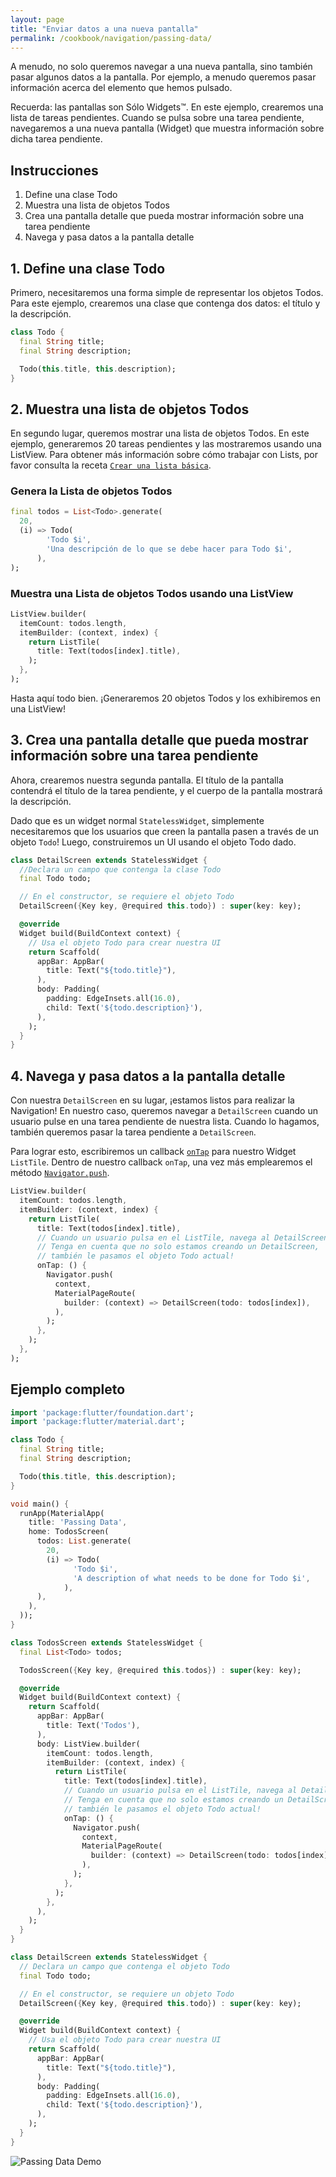 ```yaml
---
layout: page
title: "Enviar datos a una nueva pantalla"
permalink: /cookbook/navigation/passing-data/
---
```


A menudo, no solo queremos navegar a una nueva pantalla, sino también pasar algunos datos a la pantalla. Por ejemplo, a menudo queremos pasar información acerca del elemento que hemos pulsado.

Recuerda: las pantallas son Sólo Widgets&trade;. En este ejemplo, crearemos una 
lista de tareas pendientes. Cuando se pulsa sobre una tarea pendiente, navegaremos a una nueva pantalla (Widget) que muestra información sobre dicha tarea pendiente.

## Instrucciones

  1. Define una clase Todo 
  2. Muestra una lista de objetos Todos
  3. Crea una pantalla detalle que pueda mostrar información sobre una tarea pendiente
  4. Navega y pasa datos a la pantalla detalle

## 1. Define una clase Todo

Primero, necesitaremos una forma simple de representar los objetos Todos. Para este ejemplo, crearemos una clase que contenga dos datos: el título y la descripción.

<!-- skip -->
```dart
class Todo {
  final String title;
  final String description;

  Todo(this.title, this.description);
}
```

## 2. Muestra una lista de objetos Todos

En segundo lugar, queremos mostrar una lista de objetos Todos. En este ejemplo, generaremos 20 tareas pendientes y las mostraremos usando una ListView. Para obtener más información sobre cómo trabajar con Lists, por favor consulta la receta [`Crear una lista básica`](/cookbook/lists/basic-list/).

### Genera la Lista de objetos Todos

<!-- skip -->
```dart
final todos = List<Todo>.generate(
  20,
  (i) => Todo(
        'Todo $i',
        'Una descripción de lo que se debe hacer para Todo $i',
      ),
);
```

### Muestra una Lista de objetos Todos usando una ListView

<!-- skip -->
```dart
ListView.builder(
  itemCount: todos.length,
  itemBuilder: (context, index) {
    return ListTile(
      title: Text(todos[index].title),
    );
  },
);
```

Hasta aquí todo bien. ¡Generaremos 20 objetos Todos y los exhibiremos en una ListView!

## 3. Crea una pantalla detalle que pueda mostrar información sobre una tarea pendiente

Ahora, crearemos nuestra segunda pantalla. El título de la pantalla contendrá el título de la tarea pendiente, y el cuerpo de la pantalla mostrará la descripción.

Dado que es un widget normal `StatelessWidget`, simplemente necesitaremos que los usuarios que creen la pantalla pasen a través de un objeto `Todo`! Luego, construiremos un UI usando el objeto Todo dado.

<!-- skip -->
```dart
class DetailScreen extends StatelessWidget {
  //Declara un campo que contenga la clase Todo
  final Todo todo;

  // En el constructor, se requiere el objeto Todo
  DetailScreen({Key key, @required this.todo}) : super(key: key);

  @override
  Widget build(BuildContext context) {
    // Usa el objeto Todo para crear nuestra UI
    return Scaffold(
      appBar: AppBar(
        title: Text("${todo.title}"),
      ),
      body: Padding(
        padding: EdgeInsets.all(16.0),
        child: Text('${todo.description}'),
      ),
    );
  }
}
``` 

## 4. Navega y pasa datos a la pantalla detalle

Con nuestra `DetailScreen` en su lugar, ¡estamos listos para realizar la Navigation! En nuestro caso, queremos navegar a `DetailScreen` cuando un usuario pulse en una tarea pendiente de nuestra lista. Cuando lo hagamos, también queremos pasar la tarea pendiente a `DetailScreen`. 

Para lograr esto, escribiremos un callback [`onTap`](https://docs.flutter.io/flutter/material/ListTile/onTap.html) 
 para nuestro Widget `ListTile`. Dentro de nuestro callback `onTap`, una vez más emplearemos el método [`Navigator.push`](https://docs.flutter.io/flutter/widgets/Navigator/push.html).

<!-- skip -->
```dart
ListView.builder(
  itemCount: todos.length,
  itemBuilder: (context, index) {
    return ListTile(
      title: Text(todos[index].title),
      // Cuando un usuario pulsa en el ListTile, navega al DetailScreen.
      // Tenga en cuenta que no solo estamos creando un DetailScreen, 
      // también le pasamos el objeto Todo actual!
      onTap: () {
        Navigator.push(
          context,
          MaterialPageRoute(
            builder: (context) => DetailScreen(todo: todos[index]),
          ),
        );
      },
    );
  },
);
```      

## Ejemplo completo

```dart
import 'package:flutter/foundation.dart';
import 'package:flutter/material.dart';

class Todo {
  final String title;
  final String description;

  Todo(this.title, this.description);
}

void main() {
  runApp(MaterialApp(
    title: 'Passing Data',
    home: TodosScreen(
      todos: List.generate(
        20,
        (i) => Todo(
              'Todo $i',
              'A description of what needs to be done for Todo $i',
            ),
      ),
    ),
  ));
}

class TodosScreen extends StatelessWidget {
  final List<Todo> todos;

  TodosScreen({Key key, @required this.todos}) : super(key: key);

  @override
  Widget build(BuildContext context) {
    return Scaffold(
      appBar: AppBar(
        title: Text('Todos'),
      ),
      body: ListView.builder(
        itemCount: todos.length,
        itemBuilder: (context, index) {
          return ListTile(
            title: Text(todos[index].title),
            // Cuando un usuario pulsa en el ListTile, navega al DetailScreen.
            // Tenga en cuenta que no solo estamos creando un DetailScreen,
            // también le pasamos el objeto Todo actual!
            onTap: () {
              Navigator.push(
                context,
                MaterialPageRoute(
                  builder: (context) => DetailScreen(todo: todos[index]),
                ),
              );
            },
          );
        },
      ),
    );
  }
}

class DetailScreen extends StatelessWidget {
  // Declara un campo que contenga el objeto Todo
  final Todo todo;

  // En el constructor, se requiere un objeto Todo
  DetailScreen({Key key, @required this.todo}) : super(key: key);

  @override
  Widget build(BuildContext context) {
    // Usa el objeto Todo para crear nuestra UI
    return Scaffold(
      appBar: AppBar(
        title: Text("${todo.title}"),
      ),
      body: Padding(
        padding: EdgeInsets.all(16.0),
        child: Text('${todo.description}'),
      ),
    );
  }
}
```

![Passing Data Demo](/images/cookbook/passing-data.gif)

